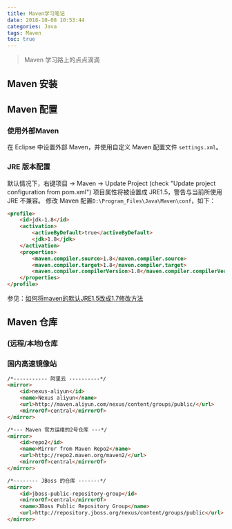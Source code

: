 ```yaml
---
title: Maven学习笔记
date: 2018-10-08 10:53:44
categories: Java
tags: Maven
toc: true
---
```


> Maven 学习路上的点点滴滴

<!-- More -->

## Maven 安装

## Maven 配置

### 使用外部Maven
在 Eclipse 中设置外部 Maven，并使用自定义 Maven 配置文件 `settings.xml`。

### JRE 版本配置
默认情况下，右键项目 -> Maven -> Update Project
(check "Update project configuration from pom.xml")
项目属性将被设置成 JRE1.5，警告与当前所使用 JRE 不兼容。
修改 Maven 配置`D:\Program_Files\Java\Maven\conf`，如下：

``` md
<profile>
    <id>jdk-1.8</id>
    <activation>
        <activeByDefault>true</activeByDefault>
        <jdk>1.8</jdk>
    </activation>
    <properties>
        <maven.compiler.source>1.8</maven.compiler.source>
        <maven.compiler.target>1.8</maven.compiler.target>
        <maven.compiler.compilerVersion>1.8</maven.compiler.compilerVersion>
    </properties>
</profile>
```
参见：[如何将maven的默认JRE1.5改成1.7修改方法](https://blog.csdn.net/wu2374633583/article/details/78949095)

## Maven 仓库

### (远程/本地)仓库
### 国内高速镜像站

``` md
/*----------- 阿里云 ----------*/
<mirror>
    <id>nexus-aliyun</id>
    <name>Nexus aliyun</name>
    <url>http://maven.aliyun.com/nexus/content/groups/public/</url>
    <mirrorOf>central</mirrorOf>
</mirror>
```

``` md
/*--- Maven 官方运维的2号仓库 ---*/
<mirror>
    <id>repo2</id>
    <name>Mirror from Maven Repo2</name>
    <url>http://repo2.maven.org/maven2/</url>
    <mirrorOf>central</mirrorOf>
</mirror>
```

``` md
/*-------- JBoss 的仓库 -------*/
<mirror>
    <id>jboss-public-repository-group</id>
    <mirrorOf>central</mirrorOf>
    <name>JBoss Public Repository Group</name>
    <url>http://repository.jboss.org/nexus/content/groups/public</url>
</mirror>
```

